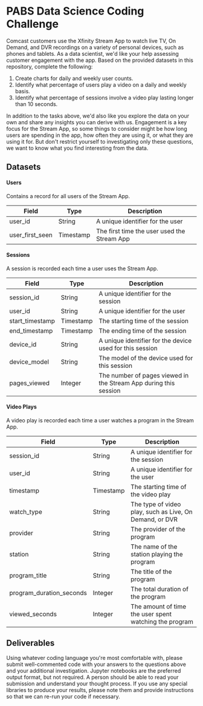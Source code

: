 # PABS Data Science Coding Challenge

Comcast customers use the Xfinity Stream App to watch live TV, On Demand, and DVR recordings on a variety of personal devices, such as phones and tablets.  As a data scientist, we'd like your help assessing customer engagement with the app.  Based on the provided datasets in this repository, complete the following:

1. Create charts for daily and weekly user counts.
2. Identify what percentage of users play a video on a daily and weekly basis.
3. Identify what percentage of sessions involve a video play lasting longer than 10 seconds.

In addition to the tasks above, we'd also like you explore the data on your own and share any insights you can derive with us.  Engagement is a key focus for the Stream App, so some things to consider might be how long users are spending in the app, how often they are using it, or what they are using it for.  But don't restrict yourself to investigating only these questions, we want to know what you find interesting from the data.

## Datasets

#### Users
Contains a record for all users of the Stream App.

| Field | Type | Description |
| ----- | ---- | ----------- |
| user_id | String | A unique identifier for the user |
| user_first_seen | Timestamp | The first time the user used the Stream App |

#### Sessions
A session is recorded each time a user uses the Stream App.

| Field | Type | Description |
| ----- | ---- | ----------- |
| session_id | String | A unique identifier for the session |
| user_id | String | A unique identifier for the user |
| start_timestamp | Timestamp | The starting time of the session |
| end_timestamp | Timestamp | The ending time of the session |
| device_id | String | A unique identifier for the device used for this session |
| device_model | String | The model of the device used for this session |
| pages_viewed | Integer | The number of pages viewed in the Stream App during this session |

#### Video Plays
A video play is recorded each time a user watches a program in the Stream App.

| Field | Type | Description |
| ----- | ---- | ----------- |
| session_id | String | A unique identifier for the session |
| user_id | String | A unique identifier for the user |
| timestamp | Timestamp | The starting time of the video play |
| watch_type | String | The type of video play, such as Live, On Demand, or DVR |
| provider | String | The provider of the program |
| station | String | The name of the station playing the program |
| program_title | String | The title of the program |
| program_duration_seconds | Integer | The total duration of the program |
| viewed_seconds | Integer | The amount of time the user spent watching the program |

## Deliverables

Using whatever coding language you're most comfortable with, please submit well-commented code with your answers to the questions above and your additional investigation.  Jupyter notebooks are the preferred output format, but not required.  A person should be able to read your submission and understand your thought process.  If you use any special libraries to produce your results, please note them and provide instructions so that we can re-run your code if necessary.
